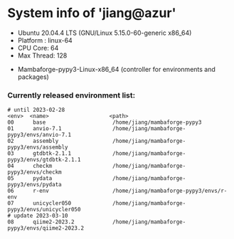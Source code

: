 
# System info of 'jiang@azur'
* Ubuntu 20.04.4 LTS (GNU/Linux 5.15.0-60-generic x86_64)
* Platform : linux-64
* CPU Core: 64
* Max Thread: 128
- Mambaforge-pypy3-Linux-x86_64 (controller for environments and packages)


### Currently released environment list:

    # until 2023-02-28
    <env>  <name>                   <path>
    00      base                     /home/jiang/mambaforge-pypy3
    01      anvio-7.1                /home/jiang/mambaforge-pypy3/envs/anvio-7.1
    02      assembly                 /home/jiang/mambaforge-pypy3/envs/assembly
    03      gtdbtk-2.1.1             /home/jiang/mambaforge-pypy3/envs/gtdbtk-2.1.1
    04      checkm                   /home/jiang/mambaforge-pypy3/envs/checkm
    05      pydata                   /home/jiang/mambaforge-pypy3/envs/pydata
    06      r-env                    /home/jiang/mambaforge-pypy3/envs/r-env
    07      unicycler050             /home/jiang/mambaforge-pypy3/envs/unicycler050
    # update 2023-03-10
    08      qiime2-2023.2            /home/jiang/mambaforge-pypy3/envs/qiime2-2023.2
 


